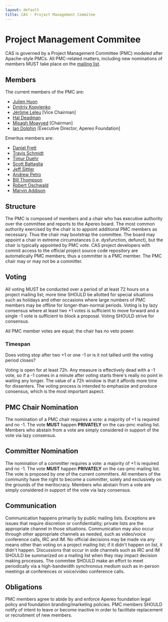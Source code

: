 ```yaml
---
layout: default
title: CAS - Project Management Commitee
---
```


# Project Management Commitee

CAS is governed by a Project Management Committee (PMC) modeled after Apache-style PMCs. All PMC-related matters, including new nominations of
members MUST take place on the [mailing list](/cas/Mailing-Lists.html).

## Members

The current members of the PMC are:

- [Julien Huon](https://github.com/julienhuon)
- [Dmitriy Kopylenko](https://github.com/dima767)
- [Jérôme Leleu](https://github.com/leleuj) [Vice Chairman]
- [Hal Deadman](https://github.com/hdeadman)
- [Misagh Moayyed](https://github.com/mmoayyed) [Chairman]
- [Ian Dolphin](https://www.apereo.org/content/leadership) [Executive Director, Apereo Foundation]

Emeritus members are:

- [Daniel Frett](https://github.com/frett)
- [Travis Schmidt](https://github.com/tsschmidt)
- [Timur Duehr](https://github.com/tduehr)
- [Scott Battaglia](https://github.com/battags)
- [Jeff Sittler](https://github.com/mindblender)
- [Andrew Petro](https://github.com/apetro)
- [Bill Thompson](https://github.com/wgthom)
- [Robert Oschwald](https://github.com/robertoschwald)
- [Marvin Addison](https://github.com/serac)


## Structure

The PMC is composed of members and a chair who has executive authority over the committee and reports to the Apereo board. 
The most common authority exercised by the chair is to appoint additional PMC members as necessary. Thus the chair 
may bootstrap the committee. The board may appoint a chair in extreme circumstances (i.e. dysfunction, defunct), 
but the chair is typically appointed by PMC vote. CAS project developers with commit access to the official project source code
repository are automatically PMC members; thus a committer is a PMC member. The PMC chair may or may not be a committer.

## Voting

All voting MUST be conducted over a period of at least 72 hours on a project mailing list; more time SHOULD be allotted for special 
situations such as holidays and other occasions where large numbers of PMC members may be offline for longer-than-normal periods. 
Voting is by lazy consensus where at least two +1 votes is sufficient to move forward and a single -1 vote is sufficient to block a 
proposal. Voting SHOULD strive for consensus.

All PMC member votes are equal; the chair has no veto power.

### Timespan

Does voting stop after two +1 or one -1 or is it not tallied until the voting period closes? 

Voting is open for at least 72h. Any measure is effectively dead with a -1 vote, so if a -1 comes in a minute after voting starts there's really no point 
in waiting any longer. The value of a 72h window is that it affords more time for dissenters. The voting process is intended to emphasize and produce consensus, 
which is the most important aspect.

## PMC Chair Nomination

The nomination of a PMC chair requires a vote: a majority of +1 is required and no -1. The vote **MUST** happen **PRIVATELY** on the cas-pmc mailing list.
Members who abstain from a vote are simply considered in support of the vote via lazy consensus.

## Committer Nomination

The nomination of a committer requires a vote: a majority of +1 is required and no -1. The vote **MUST** happen **PRIVATELY** on the cas-pmc mailing list.
The vote is proposed by one of the current committers. All members of the community have the right to become a committer, solely and exclusively
on the grounds of the meritocracy. Members who abstain from a vote are simply considered in support of the vote via lazy consensus.

## Communication

Communication happens primarily by public mailing lists. Exceptions are issues that require discretion or confidentiality; 
private lists are the appropriate channel in those situations. Communication may also occur through other appropriate channels as needed, 
such as video/voice conference calls, IRC and IM. No official decisions may be made via any means other than voting on a project mailing list; 
if it didn't happen on list, it didn't happen. Discussions that occur in side channels such as IRC and IM SHOULD be summarized on a mailing list 
when they may impact decision making processes. The commitee SHOULD make an effort to meet periodically via a high-bandwidth synchronous medium 
such as in-person meetings at conferences or voice/video conference calls.

## Obligations

PMC members agree to abide by and enforce Apereo foundation legal policy and foundation branding/marketing policies. 
PMC members SHOULD notify of intent to leave or become inactive in order to facilitate replacement or recruitment of new members.

